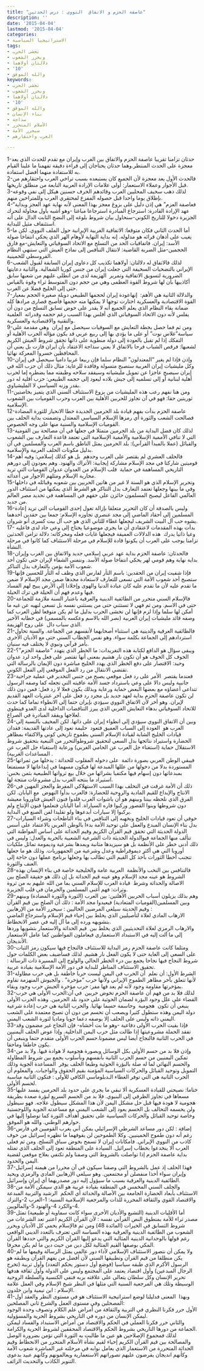 ```yaml
---
title: "عاصفة الحزم و الاتفاق  النووي : درس الحدثين"
description: ''
date: '2015-04-04'
lastmod: '2015-04-04'
categories:
- الاستراتيجيا السياسية
tags:
- تخشى الحرب
- ويحرر الشعوب
- دلالتان أولاهما
- '10'
- والله الموفق
keywords:
- تخشى الحرب
- ويحرر الشعوب
- دلالتان أولاهما
- '10'
- والله الموفق
- بناء الإنسان
- سذاجة
- الأسلام المتحرر
- سيحرر الأمة
- العرب واحتقارهم

---
```



1-حدثان تزامنا تقريبا عاصفة الحزم والاتفاق بين الغرب وإيران مع تقدم للحدث الذي يعد معجزة على الحدث المنتظر.وهما حدثان يحتاجان إلى قراءة دقيقة تفهمنا ما علينا القيام به للاستفادة منهما أفضل استفادة.  
2-فالحدث الأول يعد معجزة لأن الجميع كان يستبعده بسبب تراخي العرب واحتقارهم من قبل الأجوار وعملاء الاستعمار: أولى علامات الإرادة العربية النابعة من منطلق تاريخها.  
3-لذلك ذهب سخيف المحليين العرب وقائدهم الخرف حسنين هيكل إلى نفي وقوعه بإطلاق يوما واحدا قبل حصوله المفزع لمحتقري العرب وللمتراخين منهم.  
4-“فعاصفة العزم” هي إذن دليل على بزوغ معجز بهذا المعنى لأنه نهاية عهد العجز وبداية عهد الإرادة القادرة: استرجاع المبادرة استرجاعا مباغتا -وهو أشبه بأول محاولة لتحرك الجزيرة دخولا للتاريخ الكوني-سنحاول بيان شروط بلوغه إلى النضج الثابت الدال على أنه استئنفاف مثيل للبداية.  
5-أما الحدث الثاني فكان متوقعا: الاتفاقية الغربية الإيرانية حول الملف النووي. لكن ما يغيب على أذهان قرائه هو مدلوله. إنه بداية النهاية لأوهام الهر الذي يحكي انتفاخا صولة الأسد: إيران. فاتفاقيات الحد من التسلح مع الاتحاد السوفياتي والتعايش-مع فارق الحجمين-مثل الضربة القاضية: لانتقال التنافس إلى نماذج العيش التي ستنهي النظام القروسطي للخمينية.  
6-لذلك فالاتفاق له دلالتان: أولاهما تكذيب كل دعاوى إيران السابقة لقبول الشعب الإيراني بالتضحيات السخيفة التي جعلت إيران من جنس كوريا الشمالية. والثانية دعايتها الضرورية لتسويق الاتفاقية وتمرير  الهزيمة لدى من انطلى عليهم من شعبها سابق أكاذيبها بأن لها شروط القوة العظمى وهي من حجم دون المتوسط ثراء وقوة بالقياس حتى إلى الخليج فضلا عن الغرب.  
7-والدلالة الثانية هي الأهم:  إنهاعودة إيران لحجمها الطبيعي دويلة صغيرة الحجم بمعيار القوة الاقتصادية والعسكرية اختارت توجها لا يمكنها منه حجمها فأصبح قصارى مرادها كله ضمانة بقاء النظام الذي يعلم الجميع أنه لا يقدر على خوض تسابق التسلح من دون أن يفلس لأنه دون الاتحاد السوفياتي الذي أفلس بهذا السبب رغم حجمه وقدراته  العلمية والتقنية والاقتصادية والعسكرية.  
9-ومن ثم فما حصل بخطة التعايش مع السوفيات سيحصل مع إيران  وهي مقدمة على سياسة”غلاس نوت” أو على ما يؤدي بها إلى ربيع عربي قد يكون مؤاله الحرب الأهلية أو التفكك إذا لم تقبل بالعودة إلى دولة منطوية على ذاتها تحقق شروط العيش الكريم لشعبها: فرقص الشباب فرحا بالاتفاق لا يعني سذاجة الاعتقاد بأن ايران فازت بل يعني أن المحافظين خسروا المعركة نهائيا.  
10-وإذن فإذا لم يغير “المعتدلون” النظام سلما فإن ربيعا عربيا داميا سيحصل في إيران وكل مليشيات إيران العربية ستصبح متسولة وفاقدة للرعاية: مثال ذلك أن حزب الله في إيران سيصبح عاجزا عن تمويل مليشياته وسيفقد سلاحه وظيفته مما يضطره إما لحرب أهلية لبنانية أو إلى تسلميه إلى جيش بلاده ليعود إلى حجمه الطبيعي: حزب أقلية له دور بقدر وزنه السياسي لا المليشياوي.  
11-ومن هنا نفهم رعب هذه المليشيات من بزوغ الاستئناف السني الذي يتميز بخاصتين ثوريتين حقا: فهو في آن تجاوز للحربين الأهلية بين العرب وحرب القوميات بين الشعوب الإسلامية.  
12-عاصفة الحزم بدأت بفهم قيادة بلد الحرمين الجديدة خطا الانحياز للثورة المضادة فصالحت الشعب والثورة أي رمزها الإسلام السياسي المعتدل وتضمنت بداية الحلف بين القوميات الإسلامية والسنية منها على وجه الخصوص.  
13-لذلك كان فضل البداية من بلد الحرمين متمثلا في جعلها في آن مصالحة بين القومية التي لا تنافي الأممية الإسلامية والأممية الإسلامية التي تعتمد قاعدة التعارف بين الشعوب والقبائل (عملا بالمبدأ القرآني): بلد الحرمين يمثل الناطق باسم العرب والمسلمين في آن بدليل مكونات الحلف العربية والإسلامية.  
14-فالحلف العشري لم يقتصر على العرب وحدهم  بل هو كذلك إسلامي: وفيه أهم قوميتين شاركتا في مجد الإسلام مشاركة إيجابية: الأتراك والهنود. وهم يعودون إلى دورهم التاريخي المساهمة في حماية  قلب الإسلام من العدوان عدوان القوميات التي تريد محاربة الإسلام ومثلهم الأجوار من أعدائه.  
15-وتحرير الإسلام الذي هو السنة لا غير من هاتين الحربين بين شعوبه وقبائله في داخلها وفي ما بينها وجعلها تعتمد التعارف بدل التناكر هو الشرط الذي يمكنها من استئناف الدور العالمي الفاعل ليصبح المسلمون حائزن على حقهم في المساهمة في تحديد مصر العالم من جديد.  
16-وليس بالصدفة أن كان التحرير متعلقا بإزالة تغول إحدى القوميات التي تريد إعادة المسلمين إلى أحقاد الماضي إلى مجد عنصري تجاوزه الإسلام: جمعا بين حقدين أحدهما يشوه حب آل البيت الشريف ليجعلها غطاء للثاني الذي هو حب آل بيت كسرى أنو شروان.  
17-بدأت بهذه المقدمات لاعتقادي أن ما يجري موضوعيا يحتاج إلى وعي حاد لدى فاعليه  وعيا ذاتيا يدرك  هذه الدلالات العميقة فيجعلها غايات فعله ومحركاته: دلالة تزامن الحدثين تزامنا يوجب على العرب أن يكونوا قادة للإسلام في مرحلة الاستئناف كما كانوا في مرحلة النشأة.  
18-فالحدثان: عاصفة الحزم بداية عهد عربي إسلامي جديد والاتفاق بين الغرب وإيران بداية نهاية وهم قومي لهر يحكي انتفاخا صولة الأسد. ونتمنى الشفاء لإيران حتى تكون أحد شعوب الأمة يؤمن بالتعارف بدل التناكر.  
19-فإذا شفيت إيران من الحقدين: باسم الثأر لفارس الذي وظف له الثأر للحسين فإنها ستصبح أحد شعوب الأمة التي تسعى للتعارف لاستعادة مجدها ضمن مجد الإسلام لا ضمن ما تقدم عليه لأن ما تقدم عليه كان عبادة الدنيا والهوى وإخلادا إلى الأرض يبيح لهم الفساد فيها وعدم فهم أن الحيلة في ترك الحيلة.  
20-فالإسلام السني متحرر من الطائفية الدينية والعرقية باعتبار السنة ملازمة للجماعة حتى في الاسم. ومن ثم فهي لا تستثني حتى من يستثني نفسه بل تسعى لنهيه عن غيه ما أمكن لها سلما وإذا لزم فإنها لن تخشى الحرب بدليل ما لم يكن متوقعا لظن العرب كما وصفه قائد مليشيات إيران العربية (نصر الله بالاسم وعكسه بالمسمى) في خطابه الأخير الذي سباب دال  على روح الهزيمة.  
21-فالطائفية العرقية والدينية هي استثناء أصحابهما لأنفسهم من الجماعة. والسنة تحاول استردادهم إلى الجماعة بكلمة سواء. وهو نفس الخطاب السني حتى مع الأديان الأخرى بأمر قرآني ونبوي لا يختلف فيه سنيان.  
22-ويبقى سؤال هو الدافع لكتابة هذه التغريدات: ما الخطر الذي يتهدد “عاصفة الحزم”؟ الخوف كل الخوف هو أن تكون نار هشيم بمعنى أنها تقتصر على فعل واحد لرد عدوان وحيد: الاقتصار على دفع الخطر الذي يهدد الخليج مباشرة دون الإيمان بالرسالة التي تقتضي الانتقال من رد الفعل الموقعي إلى الفعل الكوني.  
23-فعندما يقتصر  الأمر على رد فعل موقعي يصبح من جنس التخدير في عملية جراحية جانبية وليس دالا على وعي باسترداد جسد الأمة عافيته التي تجعله كما وصفه الرسول تتداعى أعضاؤه مع بعضها البعض حماية ورعاية وبذلك يكون فعلا لا رد فعل: فمن دون ذلك لن تكون عاصفة الحزم بداية لعهد جديد بل مجرد رد فعل على آخر عنتريات العهد القديم لإيران. وهو أخر لأن الاتفاق النووي سيؤدي بإيران حتما إلى الانطواء تماما كما حدث للاتحاد السوفياتي بدهاء التعايش الغربي الذي يبرز التناقضات الداخلية لدى العدو فينطوي لعلاجها ويفقد المبادرة في الصراع.  
24-وبين أن الاتفاق النووي سيؤدي إلى انطواء إيران على ذاتها. لكن المخيف بالنسبة إلى العرب هو  العودة إلى السباب العميق فتعود  حليمة تعود إلى عادتها القديمة: فقدان قيادات الخليج الشابة لقيادة الإسلام السني بطموح تاريخي كوني والاكتفاء بمظاهر الحضارة واستيراد نتائجها بدل السعي لتحقيق شروطوالتحرر من التبعية بتحقيق شروط الاستقلال حماية (استغناء جل العرب عن الحامي الغربي) ورعاية (استغناء جل العرب عن المساعدات الغربية) .  
25-فيبقي الوطن العربي بصورة دائمة  على دخوله المقلوب للحداثة : يدخلها من ثمراتها المستوردة بدلا من دخولها من عللها المبدعة لها فيكون مسهما في إبداعاتها لا مستمتعا بمبدعاتها دون إسهام فيها مكتفيا بشرائها من خلال بيع ثرواتها الطبيعية بثمن بخس: استيراد ما ينتجه الغرب بدل مشروعات منتجة لها.  
26-ذلك أن الأمة غرقت في التخلف بهذا السبب الاستهلاكي المفرط والعجز المهين في الانتاج والإبداع للقيم المادية والروحية للحضارة: فالعرب بدأوا النهوض  مع اليابان. لكن الفرق الذي نلحظه بيننا وبينهم هو أن باشوات العرب قلدوا فنون العيش فتأوروبا معيشة دون شروطها وبنوا القصور وركبوا فاره السياراة. أما اليابان فتعلموا فنون الإنتاج ولم يركبوا إلا سيارات أبدعوها ولو تقليدا لفن الصنع في البداية.  
27-خوفي أن تعود قيادات الخليج ونخهبه إلى التنافس في بناء الناطحات وشراء السيارات بدل بناء الإنسان المبدع والعمل على توحيد الأمة بدءا بالوطن العربي بالاعتماد على أسس الدولة الحديثة التي تحقق قيم القرآن الكريم وقيم الحداثة على أساس المواطنة التي تتألف منها الجماعة فيوالدولة الحديثة ذات الشرعية الشعبية بالحرية والعدل: وليس في ذلك أدنى خطر على الأنظمة بل هو سيزيدها متانبة ويمدها بشرعية وديمومة تماثل ملكيات أوروبا التي هي أكثر ديموقراطية وعدل وشرعية من الجمهوريات. وذلك هو ما جعلها تتجنب أخطا الثورات بأخذ كل القيم التي تطالب بها وجعلها برنامج عملها دون حاجة إلى العنف والثورة.  
28-فالتنافس بين النخب والأنظمة  العربية عامة والخليجية خاصة في بناء الإنسان بهذه الشروط هو عينه مجد الإسلام وهو عينه قيم الحداثة بل إن ذلك هو حقيقة الصلح بين الاصالة والحداثة وشرط  قيادة العرب للإسلام السني بما من الله عليهم به من ثروة وتراث: فهم أغنى المسلمين والحرمان في قلب الجزيرة.  
29-وهم بذلك يزيلون أسباب الحربين الأهلتين: بين العرب (الثورة والثورة المضادة) وبينهم وبين المسلمين(القوميات المتعادية) فيعيدوا مجد الأمة : ذلك أن الصلح بين قيم القرآن وقيم الحديثة سيلغي المرضين الحاليين : سيحرر الأمة من الإرهابين :  
الارهاب المادي لغلاة لتأصيليين الذي يخلط بين إحياء قيم الإسلام واسترجاع الماضي بتشويهه ورده إلى ما آل إليه في عصر الانحطاط.  
والارهاب الرمزي لغلاة التحديثيين الذي يخلط بين  قيم الحداثة والاستعمار بتشويها وردها إلى ما آلت إليه في الاستبداد الاستعماري فيعاملون المواطنين كما عامل الاستعمار الأنديجان.  
30-ومثلما كانت عاصفة الحزم رمز البداية للاستئناف فالنجاح فيها سيكون رمز الثبات على السعي إلى الغاية حتى لا يكون الفعل نار هشيم. لذلك فسأضيف بعض الكلمات حول شروط النجاح فيها نجاحا يجمع بين درء الخطر الحالي والولوج إلى المسيرة ذات الرسالة : تحقيق الاستئناف المناظر للبداية في دور الأمة الإسلامية بقيادة عربية.  
31-الشرط الأول: أن نعلم  أن الحرب في اليمن ليست حربا خاطفة بل هي حرب مطاولة لأنها تتعلق بآخر مظاهر الطموح الإيراني ولأنها حرب “مؤخرة” . والجيوش المنهزمة تقاوم بمؤخرتها مقاومة وجود لأنه لم يعد فها مفر: حرب مؤخرة الجيش حرب وجود وبقاء.  
32-لذلك فلا بد من فهم أن عاصفة الحزم تخوض حربين  في آن:الحرب الأولى هي حرب القضاء على علل وجود البؤرة لضمان الحوثية على حدود بلد الحرمين. وهذه الحرب الأولى ينبغي أن تكون  هجومية  وحاسمة حسما نهائيا. والحرب الثانية هي حرب إعادة شرعية دولة اليمن وهذه ستطول كثيرا ويصعب أن تحسم من دون أن تصبح معتمدة على الشعب اليمني ذاته وليس على الحلف إلا بوصفه دعما جويا وماديا لثورة الشعب اليمني.  
33-فإذا بقيت الحرب الأولى دفاعية -وهو ما بت أخشاه- فإن النجاح غير مضمون وقد تفقد الحملة مشروعيتها إذا طالت مثل حرب اليمن الداخلية. وإذا عوض الحلف اليمنيين في الحرب الثانية فالنجاح أيضا ليس مضمونا.حسم الحرب الأولى متقدم حتما وينبغي أن يكون خاطفا وماحقا.  
34-وإذن فلا بد من حسم الأولى بكل الوسائل وبصورة هجومية لا هوادة فيها. ولا بد من تمكين اليمنيين من حسم الحرب الثانية بأنفسهم وبأسلوب يجمع بين شروط المطاولة والحسم النهائي لما له صلة بالبؤرة الحوثية وطبعا الحلف يوفر  المساعدة الجوية وذلك التمويل وتوحيد القبائل والحركات السياسية المؤمنة بقيم الحقوق والواجبات. والمعلوم أن الحرب الثانية هي التي توفر الغطاء الـدبلوماسي الكافي للأولى : فتكون الثانية مناسبة لحسم ألأولى.  
35-ختاما: نصيحتي للقيادة العسكرية ألا تبقي ما يجري على حدود بلد الحرمين يفسد عليها مسعاها في تجاوز الظرفي إلى البنيوي. فلا بد من الحسم السريع لبؤرة صعدة بطريقة هجومية لا هودة فيها قبل حل مشكل اليمن لأن هذا المشكل سيطول علاجه. فهو سيطول ولن يحسمه التحالف بل الحسم يعود إلى الشعب اليمني مع مساعدته الجوية واللوجستية وخاصة توحيد القبائل والحركات السياسية على تحقيق أهداف الثورة كما توصلوا إليها في حوارهم الوطني. والله هو الموفق.  
36-إضافة : لكن دور مساعد الشرطي الإسرائيلي يمكن أني يغرب القوميين في فارس رغم أنه دون طموح الخمينيين. وكلا الطموحين لن يقوفهما ما تظهره إسرائيل من خوف كاذب من النووي الإيراني. فامكانات إيران لا تسمح بخوض سباق التسلح. ومن ثم فعلى العرب ألا ينخدعوا بخطاب إسرائيل. السيادة على المنطقة تعود إلى الحلف الذي تمثله بداية عاصفة الحزم إذا تواصلت بالشروط التي وصفنا ولم تكتفي بعلاج موقعي لقضية اليمن والحدود.  
37-فهذا الحلف إذ عمل بالشروط التي وصفنا سيكون في آن محررا من هيمنة إسرائيل وإيران سواء أخذا منفصلن أو مجتمعين. وهو سيلغي الإرهابين المادي والرمزي ويحيد الطائفية الدينية والعرقية بسبب ما سيؤول إليه دور مصدريهما أي إيران وإسرائيل.  
38-والحلف السني المخمس في المنطقة بقيادة عربية هو الذي سيمكن الأمة من الاستئناف بأبعاد الحضارة الجامعة بين الأصالة والحداثة أي الحكم  الرشيد والتربية المبدعة والاقتصاد القوي والثقافة المحررة للذات والمرجعية الإسلامية السنية: 1-العرب 2-والترك 4-والكرد 4-والهنود 5-والمالويين.  
39-أما الأقليات الدينية (التشيع والأديان الأخرى سواء كانت سماوية أو طبيعية) تمثل مصدر ثراء للأمة بمنطوق النص القرآني نفسه : لأن القرآن الكريم اعتبر تعد الشرعات من شروط التسابق في الخيرات (المائدة 48) ومن ثم فالإسلام يحمي كل الأديان ويحرر الشعوب من الطائفية الدينية والعرقية بهذه السياسة التي تعترف بالتعدد الديني الواقعي رغم قولها بالوحدانية الدينية المثالية التي يدعو إليها القرآن الكريم والتي حددها القرآن المكي بوصفها القيم المثالية لكل دين من حيث دين ما لم يكن محرفا.  
40-ولا يمكن أن نتصور الاستئناف الإسلامي لأداء دور عالمي يمثل الرسالة وقيمها ما لم يكن منطلقا من قيم القرآن وتطبيقها السني لأن أفضل من يفهم القرآن ويطبقه هو الرسول الأكرم الذي طبقه سياسيا (فوضع أول دستور يحكم التعدد) وأول تربية (تخرج الرجال المبدعين) وأول اقتصاد يعتمد على المجتمع وليس على الدولة وأول ثقافة هدفها تحرير الإنسان وكل سلطان يتعالى على علاقته بربه فنفى الكنسية والسلطة الروحية الوسيطة وتلك هي المرجعية السنية التي مثلها في النظر شيخ الإسلام وفي العمل علامة الإسلام : ابن تيمية وابن خلدون.  
41-وبهذا  المعنى فدليلنا لوضع استراتيجية الاستئناف هو في مستوى النظر والعقد أول المصحلين وفي مستوى العمل والشرع ثاني المصلحين:  
الأول حرر فكرنا النظري في التربية والثقافة من أمراض علم الكلام وتصوف وحدة الوجود ليمكن الإنسان من دوره في التاريخي بشروط الحرية والمسؤولية.  
والثاني حرر فكرنا العملي في الحكم والاقتصاد من أمراض الاستبداد والفساد ليمكن الجماعة من دورها التاريخي بشروط الحكم والاقتصاد المحققين لشروط الحرية والكرامة.  
لذلك فمجموع الإصلاحين هو عين ما طالبت به الثورة التي تؤمن بضرورة الوصل والمصالحة بين قيم القرآن الكريم إحياء لقيم نشأة الأسلام المتحرر من الانحطاط وقيم الحداثة المتحررة من الاستعمار الذي يعامل نوابه في مرحلته غير المباشرة شعوب الأمة وكأنهم انديجان يفرضون عليهم تصوراتهم الاستعمارية ويعالمونهم وكأنهم عبيد بدعوى التنوير الكاذب والتحديث الزائف.

###